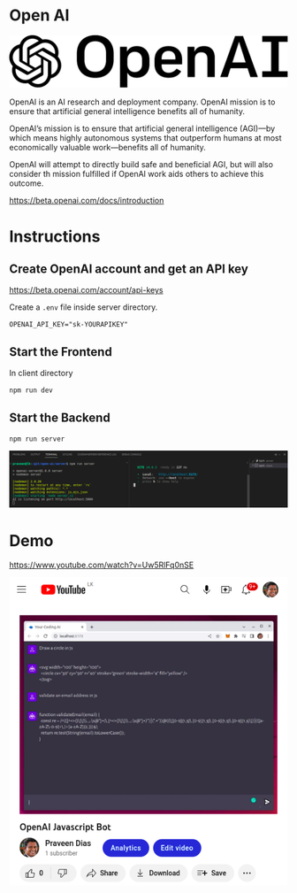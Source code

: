 # Open AI

![](openai-logo.svg)

OpenAI is an AI research and deployment company. OpenAI mission is to ensure that artificial general intelligence benefits all of humanity.

OpenAI’s mission is to ensure that artificial general intelligence (AGI)—by which means highly autonomous systems that outperform humans at most economically valuable work—benefits all of humanity.

OpenAI will attempt to directly build safe and beneficial AGI, but will also consider th mission fulfilled if OpenAI work aids others to achieve this outcome.

https://beta.openai.com/docs/introduction

# Instructions

## Create OpenAI account and get an API key

https://beta.openai.com/account/api-keys

Create a `.env` file inside server directory.

```
OPENAI_API_KEY="sk-YOURAPIKEY"
```

## Start the Frontend

In client directory
```
npm run dev
```

## Start the Backend
```
npm run server
```

![](ai-setup.png)

# Demo

https://www.youtube.com/watch?v=Uw5RlFq0nSE

![](ai-yt.png)